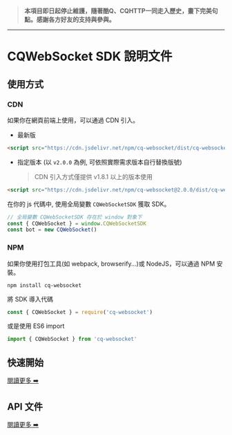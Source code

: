 > **本項目即日起停止維護，隨著酷Q、CQHTTP一同走入歷史，畫下完美句點。感謝各方好友的支持與參與。**

---

# CQWebSocket SDK 說明文件

## 使用方式
### CDN

如果你在網頁前端上使用，可以通過 CDN 引入。

- 最新版
```html
<script src="https://cdn.jsdelivr.net/npm/cq-websocket/dist/cq-websocket.min.js"></script>
```

- 指定版本 (以 `v2.0.0` 為例, 可依照實際需求版本自行替換版號)
  > CDN 引入方式僅提供 v1.8.1 以上的版本使用
```html
<script src="https://cdn.jsdelivr.net/npm/cq-websocket@2.0.0/dist/cq-websocket.min.js"></script>
```

在你的 js 代碼中, 使用全局變數 `CQWebSocketSDK` 獲取 SDK。

```js
// 全局變數 CQWebSocketSDK 存在於 window 對象下
const { CQWebSocket } = window.CQWebSocketSDK
const bot = new CQWebSocket()
```

### NPM

如果你使用打包工具(如 webpack, browserify...)或 NodeJS，可以通過 NPM 安裝。

```
npm install cq-websocket
```

將 SDK 導入代碼
```js
const { CQWebSocket } = require('cq-websocket')
```

或是使用 ES6 import
```js
import { CQWebSocket } from 'cq-websocket'
```

## 快速開始
[閱讀更多 ➡️](get-started/README.md)

## API 文件
[閱讀更多 ➡️](api/README.md)